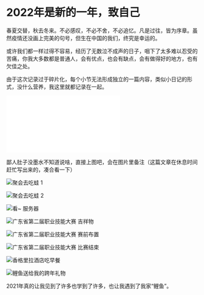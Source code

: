 # 2022年是新的一年，致自己

春夏交替，秋去冬来。不必感叹，不必不舍，不必追忆。凡是过往，皆为序章。虽然疫情还没画上完美的句号，但生在中国的我们，终究是幸运的。

或许我们都一样过得不容易，经历了无数泣不成声的日子，咽下了太多难以忍受的苦痛，你我大多数都是普通人，会有优点，也会有缺点，会有做得好的地方，也有欠佳之处。

由于这次记录过于碎片化，每个小节无法形成独立的一篇内容，类似小日记的形式，没什么营养，我这里就都记录在一起。

<div class="size-video">
<iframe src="//player.bilibili.com/player.html?aid=210283276&bvid=BV19a411B7hA&cid=472821510&page=1" scrolling="no" border="0" frameborder="no" framespacing="0" allowfullscreen="true"> </iframe>
</div>

鄙人肚子没墨水不知道说啥，直接上图吧，会在图片里备注（这篇文章在休息时间赶忙写出来的，凑合看一下）

![聚会去吃蛙 1](https://s6.jpg.cm/2022/01/04/LNofE4.jpg)

![聚会去吃蛙 2](https://s6.jpg.cm/2022/01/04/LNogjX.jpg)

![看~ 服务器](https://s6.jpg.cm/2022/01/04/LNo0nD.jpg)

![广东省第二届职业技能大赛 吉祥物](https://s6.jpg.cm/2021/12/31/LJxO7f.jpg)

![广东省第二届职业技能大赛 赛前布置](https://s6.jpg.cm/2021/12/31/LJxZSU.jpg)

![广东省第二届职业技能大赛 比赛结束](https://s6.jpg.cm/2022/01/04/LNohUE.jpg)

![香格里拉酒店吃早餐](https://s6.jpg.cm/2022/01/04/LNoB6G.jpg)

![鲤鱼送给我的跨年礼物](https://s6.jpg.cm/2022/01/04/LNooxu.jpg)

2021年真的让我见到了许多也学到了许多，也让我遇到了我家“鲤鱼”。